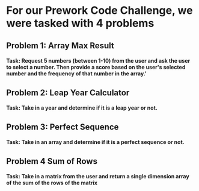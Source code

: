 # For our Prework Code Challenge, we were tasked with 4 problems

## Problem 1: Array Max Result
#### Task: Request 5 numbers (between 1-10) from the user and ask the user to select a number. Then provide a score based on the user's selected number and the frequency of that number in the array.'

## Problem 2: Leap Year Calculator
#### Task: Take in a year and determine if it is a leap year or not.

## Problem 3: Perfect Sequence
#### Task: Take in an array and determine if it is a perfect sequence or not.

## Problem 4 Sum of Rows
#### Task: Take in a matrix from the user and return a single dimension array of the sum of the rows of the matrix
